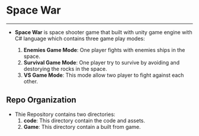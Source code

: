 # Space War
----

- **Space War** is space shooter game that built with unity game engine with C# language which contains three game play modes:

   1. **Enemies Game Mode**: One player fights with enemies ships in the space.
   2. **Survival Game Mode**: One player try to survive by avoiding and destorying the rocks in the space.
   3. **VS Game Mode**: This mode allow two player to fight against each other.
 




## Repo Organization
- Thie Repository contains two directories:
   1. **code**: This directory contain the code and assets.
   2. **Game**: This directory contain a built from game.
